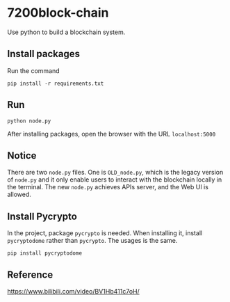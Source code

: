 # 7200block-chain
Use python to build a blockchain system.
## Install packages
Run the command
```
pip install -r requirements.txt
```
## Run
```
python node.py
```
After installing packages, open the browser with the URL `localhost:5000`
## Notice
There are two `node.py` files. One is `OLD_node.py`, which is the legacy version of `node.py` and it only enable users to interact with the blockchain locally in the terminal. The new `node.py` achieves APIs server, and the Web UI is allowed.
## Install Pycrypto
In the project, package `pycrypto` is needed. When installing it, install `pycryptodome` rather than `pycrypto`. The usages is the same.
```
pip install pycryptodome
```
## Reference
https://www.bilibili.com/video/BV1Hb411c7oH/
